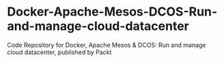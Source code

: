# Docker-Apache-Mesos-DCOS-Run-and-manage-cloud-datacenter
Code Repository for Docker, Apache Mesos &amp; DCOS: Run and manage cloud datacenter, published by Packt
